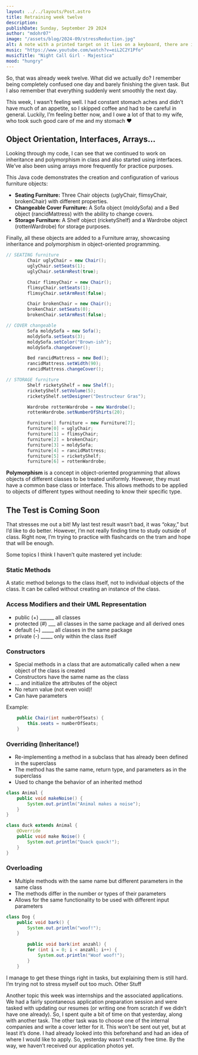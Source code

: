 ```yaml
---
layout: ../../layouts/Post.astro
title: Retraining week twelve
description: 
publishDate: Sunday, September 29 2024
author: "mdohr07"
image: "/assets/blog/2024-09/stressReduction.jpg"
alt: A note with a printed target on it lies on a keyboard, there are instructions to bang your head for stress reduction
music: "https://www.youtube.com/watch?v=eiL2C2Y1Pfo"
musicTitle: "Night Call Girl - Majestica"
mood: "hungry"
---
```

So, that was already week twelve. What did we actually do? I remember being completely confused one day and barely finishing the given task. But I also remember that everything suddenly went smoothly the next day.

This week, I wasn’t feeling well. I had constant stomach aches and didn’t have much of an appetite, so I skipped coffee and had to be careful in general. Luckily, I’m feeling better now, and I owe a lot of that to my wife, who took such good care of me and my stomach ♥

## Object Orientation, Interfaces, Arrays…

Looking through my code, I can see that we continued to work on inheritance and polymorphism in class and also started using interfaces. We’ve also been using arrays more frequently for practice purposes.

This Java code demonstrates the creation and configuration of various furniture objects:

- **Seating Furniture:** Three Chair objects (uglyChair, flimsyChair, brokenChair) with different properties.
- **Changeable Cover Furniture:** A Sofa object (moldySofa) and a Bed object (rancidMattress) with the ability to change covers.
- **Storage Furniture:** A Shelf object (ricketyShelf) and a Wardrobe object (rottenWardrobe) for storage purposes.

Finally, all these objects are added to a Furniture array, showcasing inheritance and polymorphism in object-oriented programming.
```java
// SEATING furniture
        Chair uglyChair = new Chair();
        uglyChair.setSeats(1);
        uglyChair.setArmRest(true);

        Chair flimsyChair = new Chair();
        flimsyChair.setSeats(1);
        flimsyChair.setArmRest(false);

        Chair brokenChair = new Chair();
        brokenChair.setSeats(0);
        brokenChair.setArmRest(false);

// COVER changeable
        Sofa moldySofa = new Sofa();
        moldySofa.setSeats(3);
        moldySofa.setColor("Brown-ish");
        moldySofa.changeCover();

        Bed rancidMattress = new Bed();
        rancidMattress.setWidth(90);
        rancidMattress.changeCover();

// STORAGE furniture
        Shelf ricketyShelf = new Shelf();
        ricketyShelf.setVolume(5);
        ricketyShelf.setDesigner("Destructeur Gras");

        Wardrobe rottenWardrobe = new Wardrobe();
        rottenWardrobe.setNumberOfShirts(20);

        Furniture[] furniture = new Furniture[7];
        furniture[0] = uglyChair;
        furniture[1] = flimsyChair;
        furniture[2] = brokenChair;
        furniture[3] = moldySofa;
        furniture[4] = rancidMattress;
        furniture[5] = ricketyShelf;
        furniture[6] = rottenWardrobe;
```
**Polymorphism** is a concept in object-oriented programming that allows objects of different classes to be treated uniformly. However, they must have a common base class or interface. This allows methods to be applied to objects of different types without needing to know their specific type.

## The Test is Coming Soon

That stresses me out a bit! My last test result wasn’t bad, it was “okay,” but I’d like to do better. However, I’m not really finding time to study outside of class. Right now, I’m trying to practice with flashcards on the tram and hope that will be enough.

Some topics I think I haven’t quite mastered yet include:

### Static Methods
A static method belongs to the class itself, not to individual objects of the class. It can be called without creating an instance of the class.

### Access Modifiers and their UML Representation

- public (+) ______ all classes
- protected (#) ___ all classes in the same package and all derived ones
- default (~) _____ all classes in the same package
- private (-) _____ only within the class itself

### Constructors

- Special methods in a class that are automatically called when a new object of the class is created
- Constructors have the same name as the class
- … and initialize the attributes of the object
- No return value (not even void)!
- Can have parameters

Example:
```java
    public Chair(int numberOfSeats) {
        this.seats = numberOfSeats;
    }
```

### Overriding (Inheritance!)

- Re-implementing a method in a subclass that has already been defined in the superclass
- The method has the same name, return type, and parameters as in the superclass
- Used to change the behavior of an inherited method

```java
class Animal {
    public void makeNoise() {
        System.out.println("Animal makes a noise");
    }
}
```
```java
class duck extends Animal {
    @Override
    public void make Noise() {
        System.out.println("Quack quack!");
    }
}
```

### Overloading

- Multiple methods with the same name but different parameters in the same class
- The methods differ in the number or types of their parameters
- Allows for the same functionality to be used with different input parameters

```java
class Dog {
    public void bark() {
        System.out.println("woof!");
    }
    
        public void bark(int anzahl) {
        for (int i = 0; i < anzahl; i++) {
            System.out.println("Woof woof!");
        }
    }
```

I manage to get these things right in tasks, but explaining them is still hard. I’m trying not to stress myself out too much.
Other Stuff

Another topic this week was internships and the associated applications. We had a fairly spontaneous application preparation session and were tasked with updating our resumes (or writing one from scratch if we didn’t have one already). So, I spent quite a bit of time on that yesterday, along with another task. The other task was to choose one of the internal companies and write a cover letter for it. This won’t be sent out yet, but at least it’s done. I had already looked into this beforehand and had an idea of where I would like to apply. So, yesterday wasn’t exactly free time.
By the way, we haven’t received our application photos yet.